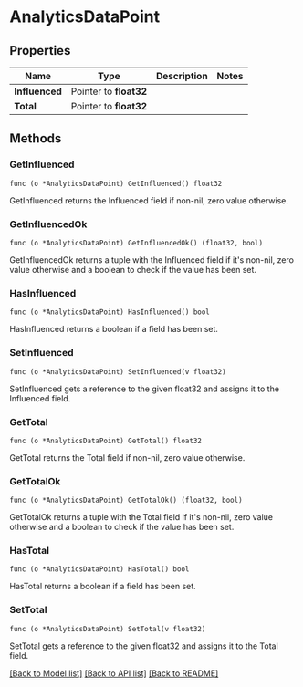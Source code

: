 # AnalyticsDataPoint

## Properties

Name | Type | Description | Notes
------------ | ------------- | ------------- | -------------
**Influenced** | Pointer to **float32** |  | 
**Total** | Pointer to **float32** |  | 

## Methods

### GetInfluenced

`func (o *AnalyticsDataPoint) GetInfluenced() float32`

GetInfluenced returns the Influenced field if non-nil, zero value otherwise.

### GetInfluencedOk

`func (o *AnalyticsDataPoint) GetInfluencedOk() (float32, bool)`

GetInfluencedOk returns a tuple with the Influenced field if it's non-nil, zero value otherwise
and a boolean to check if the value has been set.

### HasInfluenced

`func (o *AnalyticsDataPoint) HasInfluenced() bool`

HasInfluenced returns a boolean if a field has been set.

### SetInfluenced

`func (o *AnalyticsDataPoint) SetInfluenced(v float32)`

SetInfluenced gets a reference to the given float32 and assigns it to the Influenced field.

### GetTotal

`func (o *AnalyticsDataPoint) GetTotal() float32`

GetTotal returns the Total field if non-nil, zero value otherwise.

### GetTotalOk

`func (o *AnalyticsDataPoint) GetTotalOk() (float32, bool)`

GetTotalOk returns a tuple with the Total field if it's non-nil, zero value otherwise
and a boolean to check if the value has been set.

### HasTotal

`func (o *AnalyticsDataPoint) HasTotal() bool`

HasTotal returns a boolean if a field has been set.

### SetTotal

`func (o *AnalyticsDataPoint) SetTotal(v float32)`

SetTotal gets a reference to the given float32 and assigns it to the Total field.


[[Back to Model list]](../README.md#documentation-for-models) [[Back to API list]](../README.md#documentation-for-api-endpoints) [[Back to README]](../README.md)


